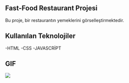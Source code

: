 ## Fast-Food Restaurant Projesi

Bu proje, bir restaurantın yemeklerini görselleştirmektedir.

## Kullanılan Teknolojiler

-HTML
-CSS
-JAVASCRİPT

## GIF

![](./images/fastfood-gif.gif)
